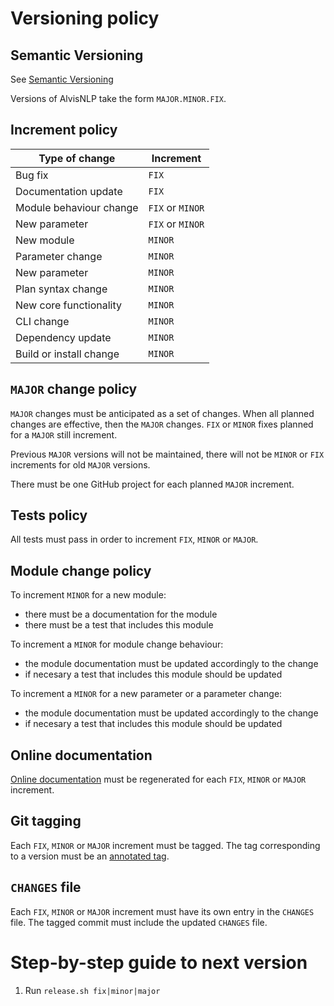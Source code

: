 
# Versioning policy

## Semantic Versioning

See [Semantic Versioning](https://semver.org/)

Versions of AlvisNLP take the form `MAJOR.MINOR.FIX`.

## Increment policy

| Type of change | Increment |
|-----|-----|
| Bug fix | `FIX` |
| Documentation update | `FIX` |
| Module behaviour change | `FIX` or `MINOR` |
| New parameter | `FIX` or `MINOR` |
| New module | `MINOR` |
| Parameter change | `MINOR` |
| New parameter | `MINOR` |
| Plan syntax change | `MINOR` |
| New core functionality | `MINOR` |
| CLI change | `MINOR` |
| Dependency update | `MINOR` |
| Build or install change | `MINOR` |

## `MAJOR` change policy

`MAJOR` changes must be anticipated as a set of changes. When all planned changes are effective, then the `MAJOR` changes.
`FIX` or `MINOR` fixes planned for a `MAJOR` still increment.

Previous `MAJOR` versions will not be maintained, there will not be `MINOR` or `FIX` increments for old `MAJOR` versions.

There must be one GitHub project for each planned `MAJOR` increment.

## Tests policy

All tests must pass in order to increment `FIX`, `MINOR` or `MAJOR`.

## Module change policy

To increment `MINOR` for a new module:
* there must be a documentation for the module
* there must be a test that includes this module

To increment a `MINOR` for module change behaviour:
* the module documentation must be updated accordingly to the change
* if necesary a test that includes this module should be updated

To increment a `MINOR` for a new parameter or a parameter change:
* the module documentation must be updated accordingly to the change
* if necesary a test that includes this module should be updated

## Online documentation

[Online documentation](https://bibliome.github.io/alvisnlp/) must be regenerated for each `FIX`, `MINOR` or `MAJOR` increment.

## Git tagging

Each `FIX`, `MINOR` or `MAJOR` increment must be tagged. The tag corresponding to a version must be an [annotated tag](https://git-scm.com/book/en/v2/Git-Basics-Tagging#_annotated_tags).

## `CHANGES` file

Each `FIX`, `MINOR` or `MAJOR` increment must have its own entry in the `CHANGES` file.
The tagged commit must include the updated `CHANGES` file.

# Step-by-step guide to next version

1. Run `release.sh fix|minor|major`
